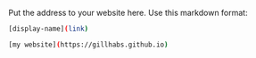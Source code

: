 Put the address to your website here. Use this markdown format:

```bash
[display-name](link)
```

```bash
[my website](https://gillhabs.github.io)
```